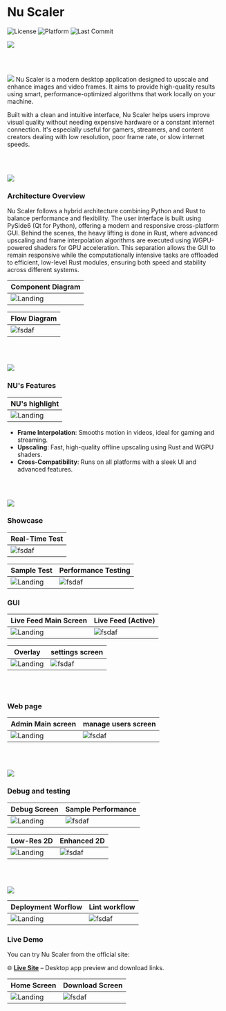 # Nu Scaler

![License](https://img.shields.io/github/license/haidar-farhat/NU_Scaler)
![Platform](https://img.shields.io/badge/platform-Windows%20%7C%20macOS%20%7C%20Linux-blue)
![Last Commit](https://img.shields.io/github/last-commit/haidar-farhat/NU_Scaler)


<img src="./readme/title1.svg"/>

<br><br>

<!-- project overview -->
<img src="./readme/title2.svg"/>
Nu Scaler is a modern desktop application designed to upscale and enhance images and video frames. It aims to provide high-quality results using smart, performance-optimized algorithms that work locally on your machine.

Built with a clean and intuitive interface, Nu Scaler helps users improve visual quality without needing expensive hardware or a constant internet connection. It's especially useful for gamers, streamers, and content creators dealing with low resolution, poor frame rate, or slow internet speeds.

<br><br>

<!-- System Design -->
<img src="./readme/title3.svg"/>

### Architecture Overview

Nu Scaler follows a hybrid architecture combining Python and Rust to balance performance and flexibility. The user interface is built using PySide6 (Qt for Python), offering a modern and responsive cross-platform GUI. Behind the scenes, the heavy lifting is done in Rust, where advanced upscaling and frame interpolation algorithms are executed using WGPU-powered shaders for GPU acceleration. This separation allows the GUI to remain responsive while the computationally intensive tasks are offloaded to efficient, low-level Rust modules, ensuring both speed and stability across different systems.
 
| Component Diagram                       |
| --------------------------------------- |
| ![Landing](./readme/demo/component_diagrame.png) |


| Flow Diagram                          |
| ------------------------------------- |
| ![fsdaf](./readme/demo/flow.png)   |
<br><br>

<!-- Project Highlights -->
<img src="./readme/title4.svg"/>

### NU's Features

| NU's highlight     |
| --------------------------------------- |
| ![Landing](./readme/demo/high.png) | 

- **Frame Interpolation**: Smooths motion in videos, ideal for gaming and streaming.
- **Upscaling**: Fast, high-quality offline upscaling using Rust and WGPU shaders.
- **Cross-Compatibility**: Runs on all platforms with a sleek UI and advanced features.

<br><br>

<!-- Demo -->
<img src="./readme/title5.svg"/>

### Showcase
| Real-Time Test                     |
| ------------------------------------- |
| ![fsdaf](./readme/demo/testrun.gif)   |


| Sample Test                             |Performance Testing                        |
| --------------------------------------- | ------------------------------------- |
| ![Landing](./readme/demo/stat.gif) | ![fsdaf](./readme/demo/stat.png)   |


### GUI

| Live Feed Main Screen                   | Live Feed (Active)                  |
| --------------------------------------- | ------------------------------------- |
| ![Landing](./readme/demo/live_main.png) | ![fsdaf](./readme/demo/live_on.png)   |



|  Overlay                                | settings screen                       |
| --------------------------------------- | ------------------------------------- |
| ![Landing](./readme/demo/Overlay.png)   | ![fsdaf](./readme/demo/settings.png)  |

<br><br>
### Web page


| Admin Main screen                           | manage users screen                   |
| ---------------------------------------     | ------------------------------------- |
| ![Landing](./readme/demo/admin_main.png)    | ![fsdaf](./readme/demo/users.png)     |



<br><br>


<!-- Testing -->
<img src="./readme/title6.svg"/>

### Debug and testing

|  Debug Screen                           | Sample Performance                     |
| --------------------------------------- | ------------------------------------- |
| ![Landing](./readme/demo/debug.png)     | ![fsdaf](./readme/demo/smpl_pef.png)  |


| Low-Res 2D                              | Enhanced 2D|
| --------------------------------------- | ------------------------------------- |
| ![Landing](./readme/demo/sprite1.gif)   | ![fsdaf](./readme/demo/sprite2.gif)   |


<br><br>

<!-- Deployment -->
<img src="./readme/title7.svg"/>

| Deployment Worflow                      | Lint workflow                         |
| --------------------------------------- | ------------------------------------- |
| ![Landing](./readme/demo/cicd1.png)     | ![fsdaf](./readme/demo/cicd2.png)     |

### Live Demo

You can try Nu Scaler from the official site:

🌐 **[Live Site](http://15.237.190.24/)** – Desktop app preview and download links.


| Home Screen                             | Download Screen                       | 
| --------------------------------------- | ------------------------------------- | 
| ![Landing](./readme/demo/home.png)      | ![fsdaf](./readme/demo/download.png)  | 

<br><br>
